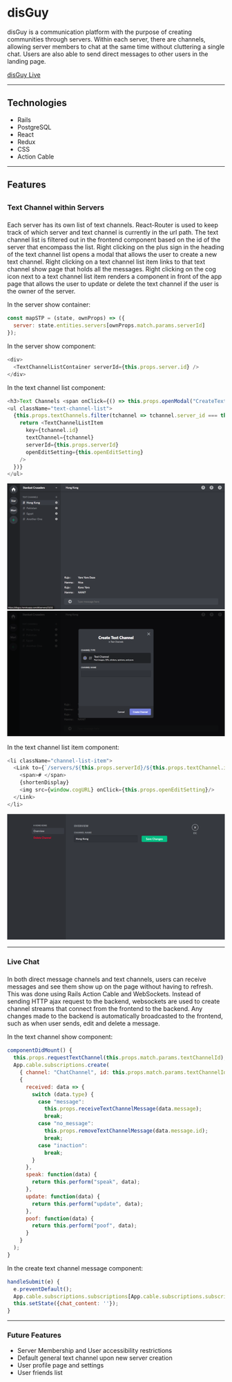# disGuy

disGuy is a communication platform with the purpose of creating communities through servers. Within each server, there are channels, allowing server members to chat at the same time without cluttering a single chat. Users are also able to send direct messages to other users in the landing page.

[disGuy Live](https://disguy.herokuapp.com/#/)

------
## Technologies

* Rails
* PostgreSQL
* React
* Redux
* CSS
* Action Cable

------
## Features
##
### Text Channel within Servers
###
Each server has its own list of text channels. React-Router is used to keep track of which server and text channel is currently in the url path. The text channel list is filtered out in the frontend component based on the id of the server that encompass the list. Right clicking on the plus sign in the heading of the text channel list opens a modal that allows the user to create a new text channel. Right clicking on a text channel list item links to that text channel show page that holds all the messages. Right clicking on the cog icon next to a text channel list item renders a component in front of the app page that allows the user to update or delete the text channel if the user is the owner of the server.

In the server show container:
```javascript
const mapSTP = (state, ownProps) => ({
  server: state.entities.servers[ownProps.match.params.serverId]
});
```

In the server show component:
```javascript
<div>
  <TextChannelListContainer serverId={this.props.server.id} />
</div>
```

In the text channel list component:
```javascript
<h3>Text Channels <span onClick={() => this.props.openModal("CreateTextChannel")} className="add-text-channel">+</span></h3>
<ul className="text-channel-list">
  {this.props.textChannels.filter(tchannel => tchannel.server_id === this.props.serverId).map(tchannel => {
    return <TextChannelListItem 
      key={tchannel.id} 
      textChannel={tchannel} 
      serverId={this.props.serverId}
      openEditSetting={this.openEditSetting}
    />
  })}
</ul>
```
![text channel index and show](https://github.com/hongchris96/disGuy/blob/main/readme_images/text_channel_list_show.png)
![text channel create](https://github.com/hongchris96/disGuy/blob/main/readme_images/create_text_channel.png)

In the text channel list item component:
```javascript
<li className="channel-list-item">
  <Link to={`/servers/${this.props.serverId}/${this.props.textChannel.id}`}>
    <span># </span>
    {shortenDisplay}
    <img src={window.cogURL} onClick={this.props.openEditSetting}/>
  </Link>
</li>
```
![text channel update and destroy](https://github.com/hongchris96/disGuy/blob/main/readme_images/text_channel_edit_delete.png)

------
### Live Chat
###
In both direct message channels and text channels, users can receive messages and see them show up on the page without having to refresh. This was done using Rails Action Cable and WebSockets. Instead of sending HTTP ajax request to the backend, websockets are used to create channel streams that connect from the frontend to the backend. Any changes made to the backend is automatically broadcasted to the frontend, such as when user sends, edit and delete a message.

In the text channel show component:
```javascript
componentDidMount() {
  this.props.requestTextChannel(this.props.match.params.textChannelId);
  App.cable.subscriptions.create(
    { channel: "ChatChannel", id: this.props.match.params.textChannelId, type: 'text_channel'},
    {
      received: data => {
        switch (data.type) {
          case "message":
            this.props.receiveTextChannelMessage(data.message);
            break;
          case "no_message":
            this.props.removeTextChannelMessage(data.message.id);
            break;
          case "inaction":
            break;
        }
      },
      speak: function(data) {
        return this.perform("speak", data);
      },
      update: function(data) {
        return this.perform("update", data);
      },
      poof: function(data) {
        return this.perform("poof", data);
      }
    }
  );
}
```

In the create text channel message component:
```javascript
handleSubmit(e) {
  e.preventDefault();
  App.cable.subscriptions.subscriptions[App.cable.subscriptions.subscriptions.length-1].speak({ message: this.state });
  this.setState({chat_content: ''});
}
```

------
### Future Features

* Server Membership and User accessibility restrictions 
* Default general text channel upon new server creation
* User profile page and settings
* User friends list

